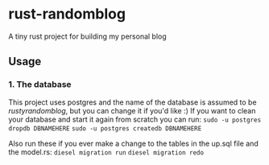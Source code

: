 # rust-randomblog
A tiny rust project for building my personal blog

## Usage
### 1. The database
This project uses postgres and the name of the database is assumed to be *rustyrandomblog*, but you can change it if you'd like :)
If you want to clean your database and start it again from scratch you can run:
```sudo -u postgres dropdb DBNAMEHERE```
```sudo -u postgres createdb DBNAMEHERE```

Also run these if you ever make a change to the tables in the up.sql file and the model.rs:
```diesel migration run```
```diesel migration redo```

